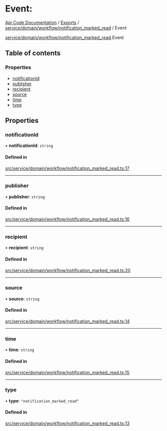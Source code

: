 # Event: 
 
[Api Code Documentation](../README.md) / [Exports](../modules.md) / [service/domain/workflow/notification\_marked\_read](../modules/service_domain_workflow_notification_marked_read.md) / Event

[service/domain/workflow/notification_marked_read](../modules/service_domain_workflow_notification_marked_read.md).Event

## Table of contents

### Properties

- [notificationId](service_domain_workflow_notification_marked_read.Event.md#notificationid)
- [publisher](service_domain_workflow_notification_marked_read.Event.md#publisher)
- [recipient](service_domain_workflow_notification_marked_read.Event.md#recipient)
- [source](service_domain_workflow_notification_marked_read.Event.md#source)
- [time](service_domain_workflow_notification_marked_read.Event.md#time)
- [type](service_domain_workflow_notification_marked_read.Event.md#type)

## Properties

### notificationId

• **notificationId**: `string`

#### Defined in

[src/service/domain/workflow/notification_marked_read.ts:17](https://github.com/openkfw/TruBudget/blob/f6ee764/api/src/service/domain/workflow/notification_marked_read.ts#L17)

___

### publisher

• **publisher**: `string`

#### Defined in

[src/service/domain/workflow/notification_marked_read.ts:16](https://github.com/openkfw/TruBudget/blob/f6ee764/api/src/service/domain/workflow/notification_marked_read.ts#L16)

___

### recipient

• **recipient**: `string`

#### Defined in

[src/service/domain/workflow/notification_marked_read.ts:20](https://github.com/openkfw/TruBudget/blob/f6ee764/api/src/service/domain/workflow/notification_marked_read.ts#L20)

___

### source

• **source**: `string`

#### Defined in

[src/service/domain/workflow/notification_marked_read.ts:14](https://github.com/openkfw/TruBudget/blob/f6ee764/api/src/service/domain/workflow/notification_marked_read.ts#L14)

___

### time

• **time**: `string`

#### Defined in

[src/service/domain/workflow/notification_marked_read.ts:15](https://github.com/openkfw/TruBudget/blob/f6ee764/api/src/service/domain/workflow/notification_marked_read.ts#L15)

___

### type

• **type**: ``"notification_marked_read"``

#### Defined in

[src/service/domain/workflow/notification_marked_read.ts:13](https://github.com/openkfw/TruBudget/blob/f6ee764/api/src/service/domain/workflow/notification_marked_read.ts#L13)
